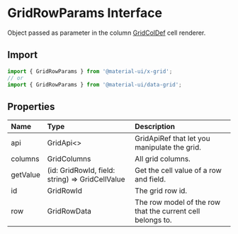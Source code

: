 # GridRowParams Interface

<p class="description">Object passed as parameter in the column <a href="/api/data-grid/grid-col-def/">GridColDef</a> cell renderer.</p>

## Import

```js
import { GridRowParams } from '@material-ui/x-grid';
// or
import { GridRowParams } from '@material-ui/data-grid';
```

## Properties

| Name                                    | Type                                                                              | Description                                                |
| :-------------------------------------- | :-------------------------------------------------------------------------------- | :--------------------------------------------------------- |
| <span class="prop-name">api</span>      | <span class="prop-type">GridApi&lt;&gt;</span>                                    | GridApiRef that let you manipulate the grid.               |
| <span class="prop-name">columns</span>  | <span class="prop-type">GridColumns</span>                                        | All grid columns.                                          |
| <span class="prop-name">getValue</span> | <span class="prop-type">(id: GridRowId, field: string) =&gt; GridCellValue</span> | Get the cell value of a row and field.                     |
| <span class="prop-name">id</span>       | <span class="prop-type">GridRowId</span>                                          | The grid row id.                                           |
| <span class="prop-name">row</span>      | <span class="prop-type">GridRowData</span>                                        | The row model of the row that the current cell belongs to. |
